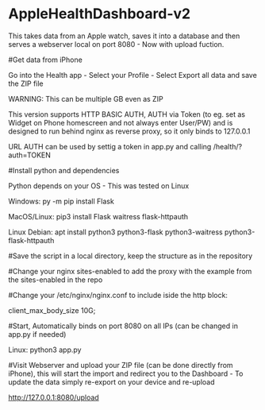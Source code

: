 # AppleHealthDashboard-v2
This takes data from an Apple watch, saves it into a database and then serves a webserver local on port 8080 - Now with upload fuction.

#Get data from iPhone

Go into  the Health app - Select your Profile - Select Export all data and save the ZIP file

WARNING: This can be multiple GB even as ZIP


This version supports HTTP BASIC AUTH, AUTH via Token (to eg. set as Widget on Phone homescreen and not always enter User/PW) and is designed to run behind nginx as reverse proxy, so it only binds to 127.0.0.1

URL AUTH can be used by settig a token in app.py and calling /health/?auth=TOKEN



#Install python and dependencies

Python depends on your OS - This was tested on Linux

Windows: py -m pip install Flask

MacOS/Linux: pip3 install Flask waitress flask-httpauth

Linux Debian: apt install python3 python3-flask python3-waitress python3-flask-httpauth

#Save the script in a local directory, keep the structure as in the repository

#Change your nginx sites-enabled to add the proxy with the example from the sites-enabled in the repo

#Change your /etc/nginx/nginx.conf to include iside the http block:

client_max_body_size 10G;


#Start, Automatically binds on port 8080 on all IPs (can be changed in app.py if needed)

Linux: python3 app.py


#Visit Webserver and upload your ZIP file (can be done directly from iPhone), this will start the import and redirect you to the Dashboard - To update the data simply re-export on your device and re-upload



http://127.0.0.1:8080/upload




